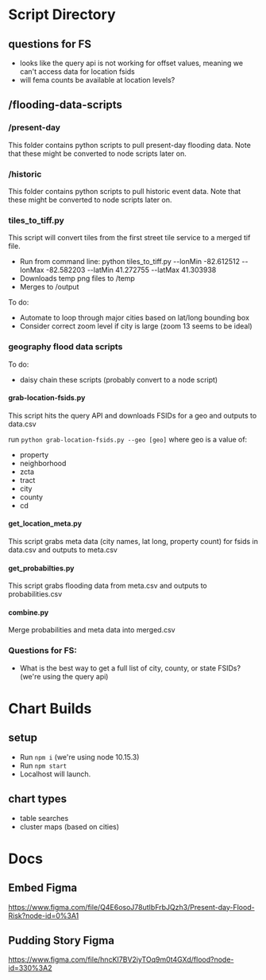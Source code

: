 # Script Directory

## questions for FS

- looks like the query api is not working for offset values, meaning we can't access data for location fsids
- will fema counts be available at location levels?

## /flooding-data-scripts

### /present-day

This folder contains python scripts to pull present-day flooding data. Note that these might be converted to node scripts later on.

### /historic

This folder contains python scripts to pull historic event data. Note that these might be converted to node scripts later on.

### tiles_to_tiff.py
This script will convert tiles from the first street tile service to a merged tif file.

- Run from command line: python tiles_to_tiff.py --lonMin -82.612512 --lonMax -82.582203 --latMin 41.272755 --latMax 41.303938
- Downloads temp png files to /temp
- Merges to /output

To do:
- Automate to loop through major cities based on lat/long bounding box
- Consider correct zoom level if city is large (zoom 13 seems to be ideal)

### geography flood data scripts

To do:
- daisy chain these scripts (probably convert to a node script)

#### grab-location-fsids.py
This script hits the query API and downloads FSIDs for a geo and outputs to data.csv

run `python grab-location-fsids.py --geo [geo]` where geo is a value of:
- property
- neighborhood
- zcta
- tract
- city
- county
- cd

#### get_location_meta.py
This script grabs meta data (city names, lat long, property count) for fsids in data.csv and outputs to meta.csv

#### get_probabilties.py
This script grabs flooding data from meta.csv and outputs to probabilities.csv

#### combine.py
Merge probabilities and meta data into merged.csv

### Questions for FS:
- What is the best way to get a full list of city, county, or state FSIDs? (we're using the query api)

# Chart Builds

## setup

- Run `npm i` (we're using node 10.15.3)
- Run `npm start`
- Localhost will launch.

## chart types

- table searches
- cluster maps (based on cities)

# Docs

## Embed Figma
https://www.figma.com/file/Q4E6osoJ78utIbFrbJQzh3/Present-day-Flood-Risk?node-id=0%3A1

## Pudding Story Figma
https://www.figma.com/file/hncKI7BV2iyTOq9m0t4GXd/flood?node-id=330%3A2
